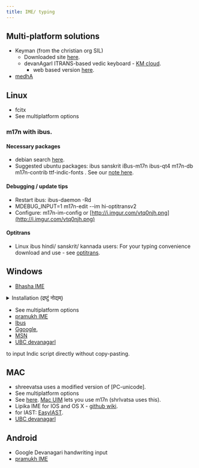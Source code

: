 ```yaml
---
title: IME/ typing
---
```


## Multi-platform solutions
- Keyman (from the christian org SIL)
  - Downloaded site [here](https://keyman.com/).
  - devanAgarI ITRANS-based vedic keyboard - [KM cloud](https://keyman.com/keyboards/itrans_devanagari_sanskrit_vedic).
    - web based version [here](https://sanskritdocuments.org/learning_tools/sanskritvedic.html).
- [medhA](https://github.com/lalitaalaalitah/medhA-keyboard_layout)

## Linux
- fcitx
- See multiplatform options

### m17n with ibus.

#### Necessary packages
- debian search [here](https://packages.debian.org/search?searchon=names&keywords=m17n).
- Suggested ubuntu packages: ibus sanskrit iBus-m17n ibus-qt4 m17n-db m17n-contrib ttf-indic-fonts . See our [note here](https://sites.google.com/site/sanskritcode/optitrans).

#### Debugging / update tips

- Restart ibus:  ibus-daemon -Rd
- MDEBUG_INPUT=1 m17n-edit --im hi-optitransv2
- Configure: m17n-im-config or [http://i.imgur.com/vtq0njh.png](http://i.imgur.com/vtq0njh.png)

#### Optitrans
- Linux ibus hindi/ sanskrit/ kannada users: For your typing convenience download and use - see [optitrans](optitrans.md).

## Windows

- [Bhasha IME](https://sites.google.com/site/bhashaime/)

<details><summary>Installation (द्रष्टुं नोद्यम्)</summary>

- Download the zip file provided at the bottom of the page [Bhasha IME](https://sites.google.com/site/bhashaime/) 
- Extract that folder/ directory to C:\Program Files\bhashaime
- Run the file named BhashaIME-RunMe.vbs from the above folder. You will get some green square in the taskbar (the bottom part of the screen, where time, date etc.. are shown). You can click on it, select devanAgarI there. Then type.
- Also read BhashaIME User Reference 742.pdf (from the same folder) to understand how various letters are typed.

Some helpful images:

{{< figure src="../images/bhAShA_IME_contents.png" title="" class="thumbnail">}}
</details>



- See multiplatform options
- [pramukh IME](https://www.pramukhime.com/)
- [Ibus](http://en.wikipedia.org/wiki/Intelligent_Input_Bus)
- [Ggoogle](http://www.google.com/ime/transliteration/), 
- [MSN](http://specials.msn.co.in/ilit/WebEmbed.aspx?language=Kannada)
- [UBC devanagarI](https://ubcsanskrit.ca/keyboards.html)
  
to input Indic script directly without copy-pasting.

## MAC

- shreevatsa uses a modified version of [PC-unicode].
- See multiplatform options
- See [here](http://www.hpnadig.net/blog/typing-kannada-mac-uim-and-m17n-mac-os-x).  [Mac UIM](http://code.google.com/p/macuim/) lets you use m17n (shrIvatsa uses this).
- Lipika IME for IOS and OS X - [github wiki](https://github.com/ratreya/lipika-ime).
- for IAST: [EasyIAST](https://shreevatsa.wordpress.com/2013/01/22/a-better-keyboard-layout-for-typing-iast-on-mac-os-x-based-on-easyunicode/).
- [UBC devanagarI](https://ubcsanskrit.ca/keyboards.html)

## Android
- Google Devanagari handwriting input
- [pramukh IME](https://www.pramukhime.com/)

